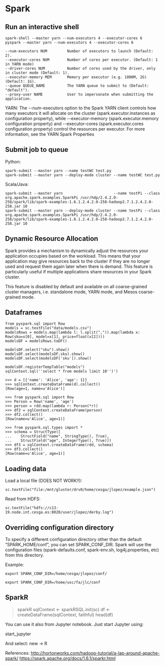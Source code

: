 Spark
=====

Run an interactive shell
------------------------
 
    spark-shell --master yarn --num-executors 4 --executor-cores 6
    pyspark --master yarn --num-executors 4 --executor-cores 6

    --num-executors NUM         Number of executors to launch (Default: 2).
    --executor-cores NUM        Number of cores per executor. (Default: 1 in YARN mode)
    --driver-cores NUM          Number of cores used by the driver, only in cluster mode (Default: 1).
    --executor-memory MEM       Memory per executor (e.g. 1000M, 2G) (Default: 1G).
    --queue QUEUE_NAME          The YARN queue to submit to (Default: "default").
    --proxy-user NAME           User to impersonate when submitting the application.


YARN: The --num-executors option to the Spark YARN client controls how many executors it will allocate on the cluster (spark.executor.instances as configuration property), while --executor-memory (spark.executor.memory configuration property) and --executor-cores (spark.executor.cores configuration property) control the resources per executor. For more information, see the YARN Spark Properties


Submit job to queue
-------------------

Python:

    spark-submit --master yarn --name testWC test.py
    spark-submit --master yarn --deploy-mode cluster --name testWC test.py

Scala/Java:

    spark-submit --master yarn                       --name testPi --class org.apache.spark.examples.SparkPi /usr/hdp/2.4.2.0-258/spark/lib/spark-examples-1.6.1.2.4.2.0-258-hadoop2.7.1.2.4.2.0-258.jar 10
    spark-submit --master yarn --deploy-mode cluster --name testPi --class org.apache.spark.examples.SparkPi /usr/hdp/2.4.2.0-258/spark/lib/spark-examples-1.6.1.2.4.2.0-258-hadoop2.7.1.2.4.2.0-258.jar 10


Dynamic Resource Allocation
---------------------------

Spark provides a mechanism to dynamically adjust the resources your application occupies based on the workload. This means that your application may give resources back to the cluster if they are no longer used and request them again later when there is demand. This feature is particularly useful if multiple applications share resources in your Spark cluster.

This feature is disabled by default and available on all coarse-grained cluster managers, i.e. standalone mode, YARN mode, and Mesos coarse-grained mode.


Dataframes
----------

```
from pyspark.sql import Row
models = sc.textFile("data/models.csv")
modelsRows = models.map(lambda l: l.split(",")).map(lambda x: Row(sku=x[0], model=x[1], price=float(x[2])))
modelsDF = modelsRows.toDF()

modelsDF.select("sku").show()
modelsDF.select(modelsDF.sku).show()
modelsDF.select(modelsDF['sku']).show()

modelsDF.registerTempTable("models")
sqlContext.sql(''select * from models limit 10'')')

```


```
>>> d = [{'name': 'Alice', 'age': 1}]
>>> sqlContext.createDataFrame(d).collect()
[Row(age=1, name=u'Alice')]

>>> from pyspark.sql import Row
>>> Person = Row('name', 'age')
>>> person = rdd.map(lambda r: Person(*r))
>>> df2 = sqlContext.createDataFrame(person)
>>> df2.collect()
[Row(name=u'Alice', age=1)]

>>> from pyspark.sql.types import *
>>> schema = StructType([
...    StructField("name", StringType(), True),
...    StructField("age", IntegerType(), True)])
>>> df3 = sqlContext.createDataFrame(rdd, schema)
>>> df3.collect()
[Row(name=u'Alice', age=1)]

```

Loading data
------------
Load a local file (DOES NOT WORK!!):

    sc.textFile("file:/mnt/gluster/drv0/home/cesga/jlopez/example.json")

Read from HDFS:

    sc.textFile("hdfs://c13-19.node.int.cesga.es:8020/user/jlopez/derby.log")

Overriding configuration directory
----------------------------------
To specify a different configuration directory other than the default “SPARK_HOME/conf”, you can set SPARK_CONF_DIR. Spark will use the configuration files (spark-defaults.conf, spark-env.sh, log4j.properties, etc) from this directory.

Example:

    export SPARK_CONF_DIR=/home/cesga/jlopez/conf/

    export SPARK_CONF_DIR=/home/usc/fa/jlc/conf

SparkR
-------

  >sparkR
  sqlContext <- sparkRSQL.init(sc)
  df <- createDataFrame(sqlContext, faithful)
  head(df)

You can use it also from Jupyter notebook. Just start Jupyter using:

  start_jupyter

And select: new -> R

References: 
  http://hortonworks.com/hadoop-tutorial/a-lap-around-apache-spark/
  https://spark.apache.org/docs/1.6.1/sparkr.html 
